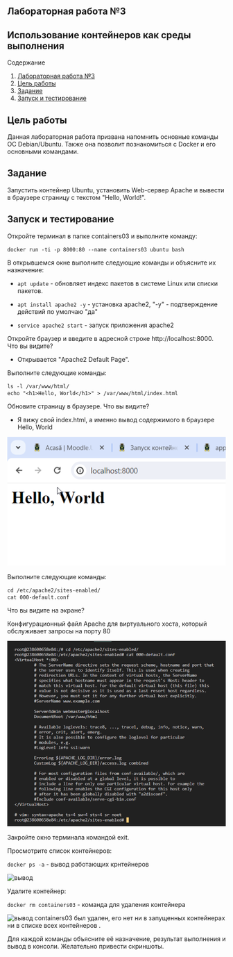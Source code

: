 ## Лабораторная работа №3 
## Использование контейнеров как среды выполнения

Содержание

1. [Лабораторная работа №3](#лабораторная-работа-№3)
2. [Цель работы](#цель-работы)
3. [Задание](#задание)
4. [Запуск и тестирование](#запуск-и-тестирование)

## Цель работы
Данная лабораторная работа призвана напомнить основные команды ОС Debian/Ubuntu. Также она позволит познакомиться с Docker и его основными командами.

## Задание
Запустить контейнер Ubuntu, установить Web-сервер Apache и вывести в браузере страницу с текстом "Hello, World!".

## Запуск и тестирование
Откройте терминал в папке containers03 и выполните команду:
```
docker run -ti -p 8000:80 --name containers03 ubuntu bash
```
В открывшемся окне выполните следующие команды и объясните их назначение:

* ```apt update``` -  обновляет индекс пакетов в системе Linux или списки пакетов.

* ```apt install apache2 -y``` - установка apache2, "-y" - подтверждение действий по умолчаю "да" 

* ```service apache2 start``` - запуск приложения apache2

Откройте браузер и введите в адресной строке http://localhost:8000. Что вы видите?

   * Открывается "Apache2 Default Page".

Выполните следующие команды:

```
ls -l /var/www/html/
echo "<h1>Hello, World</h1>" > /var/www/html/index.html
```
Обновите страницу в браузере. Что вы видите?

   * Я вижу свой index.html, а именно вывод содержимого в браузере Hello, World

   ![containers03](/img/5.png)

Выполните следующие команды:
```
cd /etc/apache2/sites-enabled/
cat 000-default.conf
```
Что вы видите на экране?

Конфигурационный файл Apache для виртуального хоста, который обслуживает запросы на порту 80

![вывод](./img/1.png)

Закройте окно терминала командой exit.

Просмотрите список контейнеров:

```docker ps -a``` - вывод работающих крнтейнеров 

![вывод](/img/2.png)

Удалите контейнер:

```docker rm containers03``` - команда для удаления контейнера 

![вывод](/img/4.png)
containers03 был удален, его нет ни в запущенных контейнерах ни в списке всех контейнеров .


Для каждой команды объясните её назначение, результат выполнения и вывод в консоли. Желательно привести скриншоты.